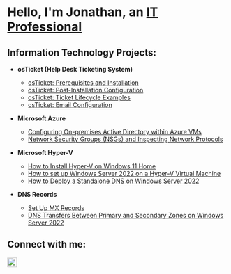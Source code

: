 <h1>Hello, I'm Jonathan, an <a href="https://techsavvyscruz.com/">IT Professional</a></h1>

<h2>Information Technology Projects:</h2>

- <b>osTicket (Help Desk Ticketing System)</b>
  - [osTicket: Prerequisites and Installation](https://github.com/jonathansantacruz3/osticket-prereqs)
  - [osTicket: Post-Installation Configuration](https://github.com/jonathansantacruz3/post-install-config)
  - [osTicket: Ticket Lifecycle Examples](https://github.com/jonathansantacruz3/ticket-lifecycle)
  - [osTicket: Email Configuration](https://github.com/jonathansantacruz3/email-config)

- <b>Microsoft Azure</b>
  - [Configuring On-premises Active Directory within Azure VMs](https://github.com/jonathansantacruz3/configure-ad)
  - [Network Security Groups (NSGs) and Inspecting Network Protocols](https://github.com/jonathansantacruz3/azure-network-protocols)

- <b>Microsoft Hyper-V</b>
  - [How to Install Hyper-V on Windows 11 Home](https://github.com/jonathansantacruz3/HyperV_on_Windows11_Home)
  - [How to set up Windows Server 2022 on a Hyper-V Virtual Machine](https://github.com/jonathansantacruz3/How-to-set-up-Windows-Server-2022-on-a-Hyper-V-virtual-machine)
  - [How to Deploy a Standalone DNS on Windows Server 2022](https://github.com/jonathansantacruz3/How-to-Deploy-a-Standalone-DNS-on-Windows-Server-2022)
  
- <b>DNS Records</b>
  - [Set Up MX Records](https://github.com/jonathansantacruz3/Set_up_MX_records)
  - [DNS Transfers Between Primary and Secondary Zones on Windows Server 2022](https://github.com/jonathansantacruz3/How-to-set-up-Windows-Server-2022-on-a-Hyper-V-virtual-machine)


<h2>Connect with me:</h2>

[<img align="left" alt="Jonathan | LinkedIn" width="22px" src="https://cdn.jsdelivr.net/npm/simple-icons@v3/icons/linkedin.svg" />][linkedin]

[tech savvy scruz]: https://techsavvyscruz.com/
[linkedin]: https://www.linkedin.com/in/jt-santacruz/
